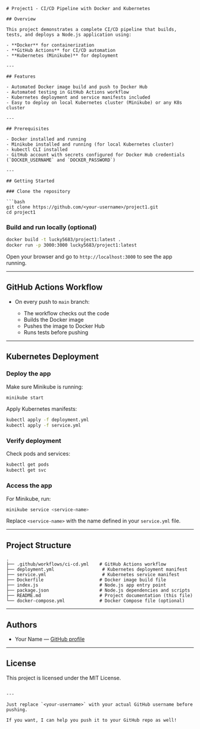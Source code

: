 

````markdow
# Project1 - CI/CD Pipeline with Docker and Kubernetes

## Overview

This project demonstrates a complete CI/CD pipeline that builds, tests, and deploys a Node.js application using:

- **Docker** for containerization  
- **GitHub Actions** for CI/CD automation  
- **Kubernetes (Minikube)** for deployment  

---

## Features

- Automated Docker image build and push to Docker Hub  
- Automated testing in GitHub Actions workflow  
- Kubernetes deployment and service manifests included  
- Easy to deploy on local Kubernetes cluster (Minikube) or any K8s cluster  

---

## Prerequisites

- Docker installed and running  
- Minikube installed and running (for local Kubernetes cluster)  
- kubectl CLI installed  
- GitHub account with secrets configured for Docker Hub credentials (`DOCKER_USERNAME` and `DOCKER_PASSWORD`)  

---

## Getting Started

### Clone the repository

```bash
git clone https://github.com/<your-username>/project1.git
cd project1
````

### Build and run locally (optional)

```bash
docker build -t lucky5683/project1:latest .
docker run -p 3000:3000 lucky5683/project1:latest
```

Open your browser and go to `http://localhost:3000` to see the app running.

---

## GitHub Actions Workflow

* On every push to `main` branch:

  * The workflow checks out the code
  * Builds the Docker image
  * Pushes the image to Docker Hub
  * Runs tests before pushing

---

## Kubernetes Deployment

### Deploy the app

Make sure Minikube is running:

```bash
minikube start
```

Apply Kubernetes manifests:

```bash
kubectl apply -f deployment.yml
kubectl apply -f service.yml
```

### Verify deployment

Check pods and services:

```bash
kubectl get pods
kubectl get svc
```

### Access the app

For Minikube, run:

```bash
minikube service <service-name>
```

Replace `<service-name>` with the name defined in your `service.yml` file.

---

## Project Structure

```
.
├── .github/workflows/ci-cd.yml    # GitHub Actions workflow
├── deployment.yml                  # Kubernetes deployment manifest
├── service.yml                     # Kubernetes service manifest
├── Dockerfile                     # Docker image build file
├── index.js                       # Node.js app entry point
├── package.json                   # Node.js dependencies and scripts
├── README.md                      # Project documentation (this file)
└── docker-compose.yml             # Docker Compose file (optional)
```

---

## Authors

* Your Name — [GitHub profile](https://github.com/Lucky5683)
---

## License

This project is licensed under the MIT License.

```

---

Just replace `<your-username>` with your actual GitHub username before pushing.

If you want, I can help you push it to your GitHub repo as well!
```
